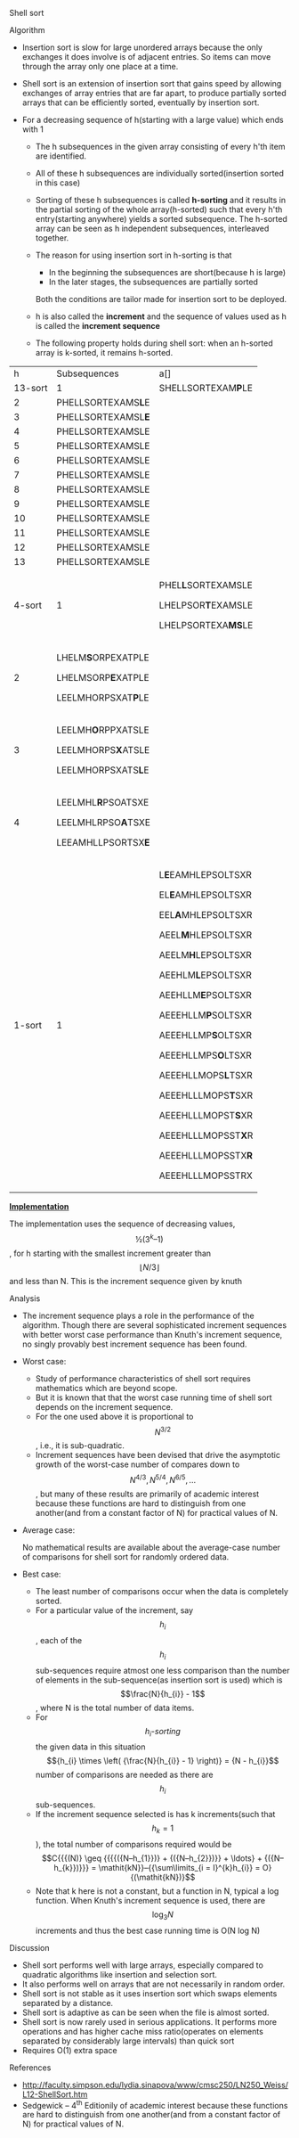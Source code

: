 Shell sort

Algorithm

- Insertion sort is slow for large unordered arrays because the only
  exchanges it does involve is of adjacent entries. So items can move
  through the array only one place at a time.

- Shell sort is an extension of insertion sort that gains speed by
  allowing exchanges of array entries that are far apart, to produce
  partially sorted arrays that can be efficiently sorted, eventually by
  insertion sort.

- For a decreasing sequence of h(starting with a large value) which ends
  with 1

  - The h subsequences in the given array consisting of every h'th item
    are identified.

  - All of these h subsequences are individually sorted(insertion sorted
    in this case)

  - Sorting of these h subsequences is called **h-sorting** and it
    results in the partial sorting of the whole array(h-sorted) such
    that every h'th entry(starting anywhere) yields a sorted
    subsequence. The h-sorted array can be seen as h independent
    subsequences, interleaved together.

  - The reason for using insertion sort in h-sorting is that

    - In the beginning the subsequences are short(because h is large)
    - In the later stages, the subsequences are partially sorted

    Both the conditions are tailor made for insertion sort to be
    deployed.

  - h is also called the **increment** and the sequence of values used
    as h is called the **increment sequence**

  - The following property holds during shell sort: when an h-sorted
    array is k-sorted, it remains h-sorted.

<table>
<tbody>
<tr class="odd">
<td>h</td>
<td>Subsequences</td>
<td>a[]</td>
</tr>
<tr class="even">
<td>13-sort</td>
<td>1</td>
<td>SHELLSORTEXAM<strong>P</strong>LE</td>
</tr>
<tr class="odd">
<td>2</td>
<td>PHELLSORTEXAMS<strong>L</strong>E</td>
<td></td>
</tr>
<tr class="even">
<td>3</td>
<td>PHELLSORTEXAMSL<strong>E</strong></td>
<td></td>
</tr>
<tr class="odd">
<td>4</td>
<td>PHELLSORTEXAMSLE</td>
<td></td>
</tr>
<tr class="even">
<td>5</td>
<td>PHELLSORTEXAMSLE</td>
<td></td>
</tr>
<tr class="odd">
<td>6</td>
<td>PHELLSORTEXAMSLE</td>
<td></td>
</tr>
<tr class="even">
<td>7</td>
<td>PHELLSORTEXAMSLE</td>
<td></td>
</tr>
<tr class="odd">
<td>8</td>
<td>PHELLSORTEXAMSLE</td>
<td></td>
</tr>
<tr class="even">
<td>9</td>
<td>PHELLSORTEXAMSLE</td>
<td></td>
</tr>
<tr class="odd">
<td>10</td>
<td>PHELLSORTEXAMSLE</td>
<td></td>
</tr>
<tr class="even">
<td>11</td>
<td>PHELLSORTEXAMSLE</td>
<td></td>
</tr>
<tr class="odd">
<td>12</td>
<td>PHELLSORTEXAMSLE</td>
<td></td>
</tr>
<tr class="even">
<td>13</td>
<td>PHELLSORTEXAMSLE</td>
<td></td>
</tr>
<tr class="odd">
<td>4-sort</td>
<td>1</td>
<td><p>PHEL<strong>L</strong>SORTEXAMSLE</p>
<p>LHELPSOR<strong>T</strong>EXAMSLE</p>
<p>LHELPSORTEXA<strong>MS</strong>LE</p></td>
</tr>
<tr class="even">
<td>2</td>
<td><p>LHELM<strong>S</strong>ORPEXATPLE</p>
<p>LHELMSORP<strong>E</strong>XATPLE</p>
<p>LEELMHORPSXAT<strong>P</strong>LE</p></td>
<td></td>
</tr>
<tr class="odd">
<td>3</td>
<td><p>LEELMH<strong>O</strong>RPPXATSLE</p>
<p>LEELMHORPS<strong>X</strong>ATSLE</p>
<p>LEELMHORPSXATS<strong>L</strong>E</p></td>
<td></td>
</tr>
<tr class="even">
<td>4</td>
<td><p>LEELMHL<strong>R</strong>PSOATSXE</p>
<p>LEELMHLRPSO<strong>A</strong>TSXE</p>
<p>LEEAMHLLPSORTSX<strong>E</strong></p></td>
<td></td>
</tr>
<tr class="odd">
<td>1-sort</td>
<td>1</td>
<td><p>L<strong>E</strong>EAMHLEPSOLTSXR</p>
<p>EL<strong>E</strong>AMHLEPSOLTSXR</p>
<p>EEL<strong>A</strong>MHLEPSOLTSXR</p>
<p>AEEL<strong>M</strong>HLEPSOLTSXR</p>
<p>AEELM<strong>H</strong>LEPSOLTSXR</p>
<p>AEEHLM<strong>L</strong>EPSOLTSXR</p>
<p>AEEHLLM<strong>E</strong>PSOLTSXR</p>
<p>AEEEHLLM<strong>P</strong>SOLTSXR</p>
<p>AEEEHLLMP<strong>S</strong>OLTSXR</p>
<p>AEEEHLLMPS<strong>O</strong>LTSXR</p>
<p>AEEEHLLMOPS<strong>L</strong>TSXR</p>
<p>AEEEHLLLMOPS<strong>T</strong>SXR</p>
<p>AEEEHLLLMOPST<strong>S</strong>XR</p>
<p>AEEEHLLLMOPSST<strong>X</strong>R</p>
<p>AEEEHLLLMOPSSTX<strong>R</strong></p>
<p>AEEEHLLLMOPSSTRX</p></td>
</tr>
</tbody>
</table>

[**Implementation**](Eclipse%20Java%20WorkSpace/Sorting/Shell%20Sort/ShellSort.java)

The implementation uses the sequence of decreasing
values,$$½{({3^{k}–1})}$$, for h starting with the smallest increment
greater than$$\left\lfloor {N/3} \right\rfloor$$ and less than N. This
is the increment sequence given by knuth

Analysis

- The increment sequence plays a role in the performance of the
  algorithm. Though there are several sophisticated increment sequences
  with better worst case performance than Knuth's increment sequence, no
  singly provably best increment sequence has been found.

- Worst case:

  - Study of performance characteristics of shell sort requires
    mathematics which are beyond scope.
  - But it is known that that the worst case running time of shell sort
    depends on the increment sequence.
  - For the one used above it is proportional to $$N^{3/2}$$, i.e., it
    is sub-quadratic.
  - Increment sequences have been devised that drive the asymptotic
    growth of the worst-case number of compares down
    to$$N^{4/3},N^{5/4},N^{6/5},...$$, but many of these results are
    primarily of academic interest because these functions are hard to
    distinguish from one another(and from a constant factor of N) for
    practical values of N.

- Average case:

  No mathematical results are available about the average-case number of
  comparisons for shell sort for randomly ordered data.

- Best case:

  - The least number of comparisons occur when the data is completely
    sorted.
  - For a particular value of the increment, say$$h_{i}$$, each of
    the$$h_{i}$$sub-sequences require atmost one less comparison than
    the number of elements in the sub-sequence(as insertion sort is
    used) which is$$\frac{N}{h_{i}} - 1$$, where N is the total number
    of data items.
  - For$$h_{i}\text{-}\mathit{sorting}$$the given data in this
    situation$${h_{i} \times \left( {\frac{N}{h_{i}} - 1} \right)} = {N - h_{i}}$$number
    of comparisons are needed as there are$$h_{i}$$sub-sequences.
  - If the increment sequence selected is has k increments(such
    that$$h_{k} = 1$$), the total number of comparisons required would
    be$$C{{{(N)} \geq {{{{({N–h_{1}})} + {({N–h_{2}})}} + \ldots} + {({N–h_{k}})}}} = \mathit{kN}}–{{\sum\limits_{i = I}^{k}h_{i}} = O}{(\mathit{kN})}$$
  - Note that k here is not a constant, but a function in N, typical a
    log function. When Knuth's increment sequence is used, there
    are$$\log_{3}N$$ increments and thus the best case running time is
    O(N log N)

Discussion

- Shell sort performs well with large arrays, especially compared to
  quadratic algorithms like insertion and selection sort.
- It also performs well on arrays that are not necessarily in random
  order.
- Shell sort is not stable as it uses insertion sort which swaps
  elements separated by a distance.
- Shell sort is adaptive as can be seen when the file is almost sorted.
- Shell sort is now rarely used in serious applications. It performs
  more operations and has higher cache miss ratio(operates on elements
  separated by considerably large intervals) than quick sort
- Requires O(1) extra space

References

- <http://faculty.simpson.edu/lydia.sinapova/www/cmsc250/LN250_Weiss/L12-ShellSort.htm>
- Sedgewick – 4<sup>th</sup> Editionily of academic interest because
  these functions are hard to distinguish from one another(and from a
  constant factor of N) for practical values of N.
